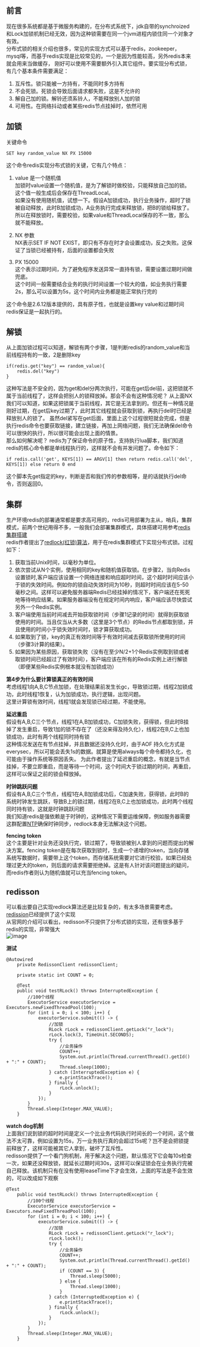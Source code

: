 ## 前言  
现在很多系统都是基于微服务构建的，在分布式系统下，jdk自带的synchroized和Lock加锁机制已经无效，因为这种锁需要在同一个jvm进程内锁住同一个对象才有效。  
分布式锁的相关介绍也很多，常见的实现方式可以基于redis，zookeeper，mysql等，而基于redis实现是比较常见的，一个是因为性能较高，另外redis本来就会用来当做缓存，
刚好可以使用不需要额外引入其它组件。要实现分布式锁，有几个基本条件需要满足：
1. 互斥性。锁只能被一方持有，不能同时多方持有  
2. 不会死锁。死锁会导致后面请求都失败，这是不允许的  
3. 解自己加的锁。解铃还须系铃人，不能释放别人加的锁  
4. 可用性。在网络抖动或者某些redis节点挂掉时，依然可用  

## 加锁   
关键命令     
```
SET key random_value NX PX 15000
```
这个命令redis实现分布式锁的关键，它有几个特点：
1. value 是一个随机值  
加锁时value设置一个随机值，是为了解锁时做校验，只能释放自己加的锁。这个值一般生成后会保存在ThreadLocal。  
如果没有使用随机值，试想一下。假设A加锁成功，执行业务操作，超时了锁被自动释放，此时B加锁成功，A业务执行完成来释放锁，把B的锁给释放了。  
所以在释放锁时，需要校验，如果value和ThreadLocal保存的不一致，那么就不能释放。  

2. NX 参数  
NX表示SET IF NOT EXIST，即只有不存在时才会设置成功，反之失败。这保证了当锁已经被持有，后面的设置都会失败   

3. PX 15000  
这个表示过期时间，为了避免程序发送异常一直持有锁，需要设置过期时间做兜底。  
这个时间一般需要结合业务的执行时间设置一个较大的值，如业务执行需要2s，那么可以设置为5s，这个时间内业务都是能正常执行完的  

这个命令是2.6.12版本提供的，具有原子性，也就是设置key value和过期时间redis保证是一起执行的。   

## 解锁   
从上面加锁过程可以知道，解锁有两个步骤，1是判断redis的random_value和当前线程持有的一致，2是删除key  
```
if(redis.get("key") == random_value){
    redis.del("key")
}
```
这种写法是不安全的，因为get和del分两次执行，可能在get后del前，这把锁就不属于当前线程了，这样会把别人的锁释放掉。那会不会有这种情况呢？
从上面NX我们可以知道，如果这把锁属于当前线程，其它是无法拿到的。但还有一种情况是刚好过期，在get后key过期了，此时其它线程就会获取到锁，再执行del时已经是释放别人的锁了。
虽然del紧写在get后面，里面上这个过程很短就会完成，但是执行redis命令也要获取链接，建立链接，再加上网络问题，我们无法确保del命令可以很快的执行，所以很可能会出现上面的情景。  
那么如何解决呢？ redis为了保证命令的原子性，支持执行lua脚本，我们知道redis的核心命令都是单线程执行的，这样就不会有并发问题了。命令如下：
```
if redis.call('get', KEYS[1]) == ARGV[1] then return redis.call('del', KEYS[1]) else return 0 end
```
这个脚本先get指定的key，判断是否和我们传的参数相等，是的话就执行del命令，否则返回0。

## 集群   
生产环境redis的部署通常都是要求高可用的，redis可用部署为主从，哨兵，集群模式，前两个世纪用得不多，一般我们会部署集群模式，具体搭建可用参考[redis集群搭建](https://github.com/jmilktea/jmilktea/blob/master/redis/redis%E5%8D%95%E6%9C%BA%E5%92%8C%E9%9B%86%E7%BE%A4%E6%90%AD%E5%BB%BA.md)   
redis作者提出了[redlock(红锁)算法](http://redis.cn/topics/distlock.html)，用于在redis集群模式下实现分布式锁。过程如下：  
1. 获取当前Unix时间，以毫秒为单位。
2. 依次尝试从N个实例，使用相同的key和随机值获取锁。在步骤2，当向Redis设置锁时,客户端应该设置一个网络连接和响应超时时间，这个超时时间应该小于锁的失效时间。例如你的锁自动失效时间为10秒，则超时时间应该在5-50毫秒之间。这样可以避免服务器端Redis已经挂掉的情况下，客户端还在死死地等待响应结果。如果服务器端没有在规定时间内响应，客户端应该尽快尝试另外一个Redis实例。
3. 客户端使用当前时间减去开始获取锁时间（步骤1记录的时间）就得到获取锁使用的时间。当且仅当从大多数（这里是3个节点）的Redis节点都取到锁，并且使用的时间小于锁失效时间时，锁才算获取成功。
4. 如果取到了锁，key的真正有效时间等于有效时间减去获取锁所使用的时间（步骤3计算的结果）。
5. 如果因为某些原因，获取锁失败（没有在至少N/2+1个Redis实例取到锁或者取锁时间已经超过了有效时间），客户端应该在所有的Redis实例上进行解锁（即便某些Redis实例根本就没有加锁成功）  

**第4步为什么要计算锁真正的有效时间**    
考虑线程1向A,B,C节点加锁，在处理结果前发生长gc，导致锁过期，线程2加锁成功，此时线程1恢复，认为加锁成功，执行逻辑，出现问题。   
这里计算锁有效时间，线程1就会发现锁已经过期，不能使用。    

**延迟重启**       
假设有A,B,C三个节点，线程1在A,B加锁成功，C加锁失败，获得锁，但此时B挂掉了发生重启，导致1加的锁不存在了（还没来得及持久化），线程2在B,C上也加锁成功，此时有两个线程同时持有锁   
这种情况发送在有节点挂掉，并且数据还没持久化时，由于AOF 持久化方式是everysec，所以可能会丢失1s的数据。就算是使用always每个命令都持久化，也可能由于操作系统等原因丢失。
为此作者提出了延迟重启的概念，有就是当节点挂掉，不要立即重启，而是等待一个时间，这个时间大于锁过期的时间，再重启，这样可以保证之前的锁会释放掉。  

**时钟跳跃问题**  
假设有A,B,C三个节点，线程1在A,B加锁成功后，C加速失败，获得锁，此时B的系统时钟发生跳跃，导致B上的锁过期，线程2在B,C上也加锁成功，此时两个线程同时持有锁，这就是时钟跳跃问题  
我们知道redis是强依赖是于时钟的，这种情况下需要运维保障，例如服务器需要这群配置[NTP](https://baike.baidu.com/item/NTP%E6%9C%8D%E5%8A%A1%E5%99%A8/8633994?fr=aladdin)确保时钟同步，redlock本身无法解决这个问题。  

**fencing token**  
这个主要是针对业务还没执行完，锁过期了，导致锁被别人拿到的问题而提出的解决方案。fencing token是在每次获取到锁时，生成一个递增的token，当向存储系统写数据时，需要带上这个token，而存储系统需要对它进行校验，如果已经处理过更大的token，则后面的请求需要拒绝掉。这是有人针对该问题提出的疑问，而redis作者则认为随机值就可以充当fencing token。

## redisson  
可以看出要自己实现redlock算法还是比较复杂的，有太多场景需要考虑。[redission](https://github.com/redisson/redisson)已经提供了这个实现   
从官网的介绍可以看出，redisson不只提供了分布式锁的实现，还有很多基于redis的实现，非常强大  
![image](https://github.com/jmilktea/jmilktea/blob/master/redis/images/redission-1.png)   

**测试**   
```
@Autowired
	private RedissonClient redissonClient;

	private static int COUNT = 0;

	@Test
	public void testRLock() throws InterruptedException {
		//100个线程
		ExecutorService executorService = Executors.newFixedThreadPool(100);
		for (int i = 0; i < 100; i++) {
			executorService.submit(() -> {
				//加锁
				RLock rLock = redissonClient.getLock("r_lock");
				rLock.lock(3, TimeUnit.SECONDS);
				try {
					//业务操作
					COUNT++;
					System.out.println(Thread.currentThread().getId() + ":" + COUNT);
					Thread.sleep(1000);
				} catch (InterruptedException e) {
					e.printStackTrace();
				} finally {
					rLock.unlock();
				}
			});
		}
		Thread.sleep(Integer.MAX_VALUE);
	}
```

**watch dog机制**  
上面我们说到锁的超时时间是定义一个比业务代码执行时间长的一个时间，这个做法不太可靠，例如设置为15s，万一业务执行真的会超过15s呢？岂不是会把锁提前释放了，这样可能被其它人拿到，破坏了互斥性。  
redisson提供了一个看门狗机制，用于解决这个问题，默认情况下它会每10s检查一次，如果还没释放锁，就延长过期时间30s，这样可以保证锁会在业务执行完被自己释放。该机制只有在没有使用leaseTime下才会生效，上面的写法是不会生效的，可以改成如下观察  
```
@Test
	public void testRLock() throws InterruptedException {
		//100个线程
		ExecutorService executorService = Executors.newFixedThreadPool(100);
		for (int i = 0; i < 100; i++) {
			executorService.submit(() -> {
				//加锁
				RLock rLock = redissonClient.getLock("r_lock");
				rLock.lock();
				try {
					//业务操作
					COUNT++;
					System.out.println(Thread.currentThread().getId() + ":" + COUNT);
					if (COUNT == 3) {
						Thread.sleep(5000);
					} else {
						Thread.sleep(1000);
					}
				} catch (InterruptedException e) {
					e.printStackTrace();
				} finally {
					rLock.unlock();
				}
			});
		}
		Thread.sleep(Integer.MAX_VALUE);
	}
```
